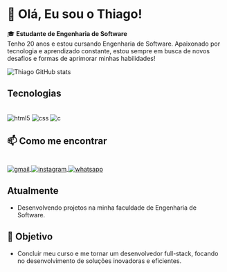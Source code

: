 # 👋 Olá, Eu sou o Thiago! 

🎓 **Estudante de Engenharia de Software**  
Tenho 20 anos e estou cursando Engenharia de Software. Apaixonado por tecnologia e aprendizado constante, estou sempre em busca de novos desafios e formas de aprimorar minhas habilidades!

![Thiago GitHub stats](https://github-readme-stats.vercel.app/api?username=thiagollm&show_icons=true&bg_color=00000000)

## Tecnologias
<div style="display: inline_block"><br/>
  <img align="center" alt="html5" src="https://img.shields.io/badge/HTML5-E34F26?style=for-the-badge&logo=html5&logoColor=white">
  <img align="center" alt="css" src="https://img.shields.io/badge/CSS3-1572B6?style=for-the-badge&logo=css3&logoColor=white">
  <img align="center" alt="c" src="https://img.shields.io/badge/C-00599C?style=for-the-badge&logo=c&logoColor=white">


## 📫 Como me encontrar

  <div style="display: inline_block"><br/>
  <a href="mailto:thiago.l.maes@gmail.com" target="_blank">
    <img align="center" alt="gmail" src="https://img.shields.io/badge/Gmail-D14836?style=for-the-badge&logo=gmail&logoColor=white">
  </a>
  <a href="https://www.instagram.com/thiagomaes" target="_blank">
    <img align="center" alt="instagram" src="https://img.shields.io/badge/Instagram-E4405F?style=for-the-badge&logo=instagram&logoColor=white">
  </a>
  <a href="https://wa.me/qr/4EUTH2ZPF3PIN1" target="_blank">
    <img align="center" alt="whatsapp" src="https://img.shields.io/badge/WhatsApp-25D366?style=for-the-badge&logo=whatsapp&logoColor=white">
  </a>
</div>

## Atualmente

- Desenvolvendo projetos na minha faculdade de Engenharia de Software.

## 🎯 Objetivo

- Concluir meu curso e me tornar um desenvolvedor full-stack, focando no desenvolvimento de soluções inovadoras e eficientes.




